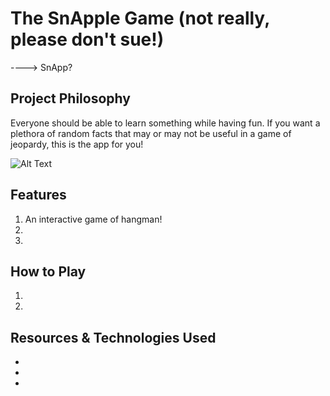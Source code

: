 # The SnApple Game (not really, please don't sue!)
----> SnApp?
## Project Philosophy
Everyone should be able to learn something while having fun. If you want a plethora of random facts that may or may not be useful in a game of jeopardy, this is the app for you!

![Alt Text](https://c.tenor.com/-lUj_WEFNiMAAAAd/bravo-amazed.gif)

## Features
1. An interactive game of hangman!
2. 
3. 


## How to Play
1. 
2. 

## Resources & Technologies Used
- 
- 
- 